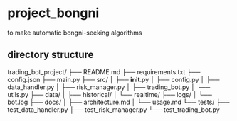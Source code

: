 # project_bongni
to make automatic bongni-seeking algorithms

## directory structure
trading_bot_project/
├── README.md
├── requirements.txt
├── config.json
├── main.py
├── src/
│   ├── __init__.py
│   ├── config.py
│   ├── data_handler.py
│   ├── risk_manager.py
│   ├── trading_bot.py
│   └── utils.py
├── data/
│   ├── historical/
│   └── realtime/
├── logs/
│   └── bot.log
├── docs/
│   ├── architecture.md
│   └── usage.md
└── tests/
    ├── test_data_handler.py
    ├── test_risk_manager.py
    └── test_trading_bot.py